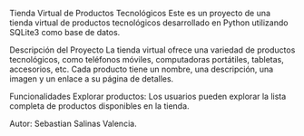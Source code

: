 Tienda Virtual de Productos Tecnológicos
Este es un proyecto de una tienda virtual de productos tecnológicos desarrollado en Python utilizando SQLite3 como base de datos.

Descripción del Proyecto
La tienda virtual ofrece una variedad de productos tecnológicos, como teléfonos móviles, computadoras portátiles, tabletas, accesorios, etc. Cada producto tiene un nombre, una descripción, una imagen y un enlace a su página de detalles.

Funcionalidades
Explorar productos: Los usuarios pueden explorar la lista completa de productos disponibles en la tienda.

Autor: Sebastian Salinas Valencia.